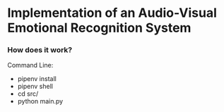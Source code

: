 # Implementation of an Audio-Visual Emotional Recognition System
### How does it work?
Command Line:
- pipenv install
- pipenv shell
- cd src/
- python main.py
